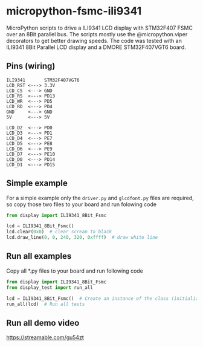 # micropython-fsmc-ili9341
MicroPython scripts to drive a ILI9341 LCD display with STM32F407 FSMC over an 8Bit parallel bus.
The scripts mostly use the @micropython.viper decorators to get better drawing speeds.
The code was tested with an ILI9341 8Bit Parallel LCD display and a DMORE STM32F407VGT6 board.

## Pins (wiring)
```code
ILI9341       STM32F407VGT6
LCD_RST <---> 3.3V
LCD_CS  <---> GND
LCD_RS  <---> PD13
LCD_WR  <---> PD5
LCD_RD  <---> PD4
GND     <---> GND
5V      <---> 5V

LCD_D2  <---> PD0
LCD_D3  <---> PD1
LCD_D4  <---> PE7
LCD_D5  <---> PE8
LCD_D6  <---> PE9
LCD_D7  <---> PE10
LCD_D0  <---> PD14
LCD_D1  <---> PD15
```

## Simple example
For a simple example only the `driver.py` and `glcdfont.py` files are required, so copy those two files to your board and run folowing code
```python
from display import ILI9341_8Bit_Fsmc

lcd = ILI9341_8Bit_Fsmc()
lcd.clear(0x0)  # clear screan to black
lcd.draw_line(0, 0, 240, 320, 0xffff)  # draw white line
```

## Run all examples
Copy all \*.py files to your board and run following code
```python
from display import ILI9341_8Bit_Fsmc
from display_test import run_all

lcd = ILI9341_8Bit_Fsmc()  # Create an instance of the class (initializes the LCD display)
run_all(lcd)  # Run all tests
```
## Run all demo video
https://streamable.com/gu54zt
